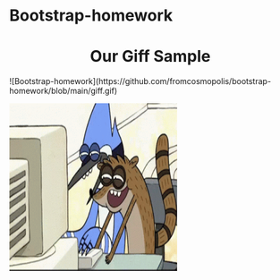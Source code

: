 # Bootstrap-homework
<h1 align="center">Our Giff Sample</h1>
![Bootstrap-homework](https://github.com/fromcosmopolis/bootstrap-homework/blob/main/giff.gif)

<p><img  align="left" src="https://github.com/fromcosmopolis/bootstrap-homework/blob/main/giff.gif" width="300" height="300"></p>

